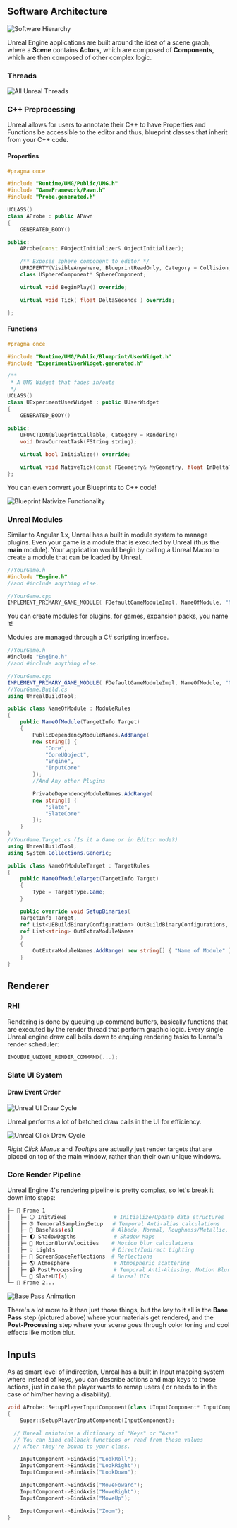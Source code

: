 ## Software Architecture

![Software Hierarchy](assets/object-hierarchy.png)

Unreal Engine applications are built around the idea of a scene graph, where a **Scene** contains **Actors**, which are composed of **Components**, which are then composed of other complex logic. 

### Threads

![All Unreal Threads](assets/threads.gif)

### C++ Preprocessing

Unreal allows for users to annotate their C++ to have Properties and Functions be accessible to the editor and thus, blueprint classes that inherit from your C++ code.

#### Properties

```cpp
#pragma once

#include "Runtime/UMG/Public/UMG.h"
#include "GameFramework/Pawn.h"
#include "Probe.generated.h"

UCLASS()
class AProbe : public APawn
{
	GENERATED_BODY()

public:
	AProbe(const FObjectInitializer& ObjectInitializer);

	/** Exposes sphere component to editor */
	UPROPERTY(VisibleAnywhere, BlueprintReadOnly, Category = Collision, meta = (AllowPrivateAccess = "true"))
	class USphereComponent* SphereComponent;

	virtual void BeginPlay() override;

	virtual void Tick( float DeltaSeconds ) override;

};
```

#### Functions

```cpp
#pragma once

#include "Runtime/UMG/Public/Blueprint/UserWidget.h"
#include "ExperimentUserWidget.generated.h"

/**
 * A UMG Widget that fades in/outs
 */
UCLASS()
class UExperimentUserWidget : public UUserWidget
{
	GENERATED_BODY()
	
public: 
	UFUNCTION(BlueprintCallable, Category = Rendering)
	void DrawCurrentTask(FString string);

	virtual bool Initialize() override;

	virtual void NativeTick(const FGeometry& MyGeometry, float InDeltaTime) override;
};
```

You can even convert your Blueprints to C++ code!

![Blueprint Nativize Functionality](assets/unreal-nativize.gif)

### Unreal Modules

Similar to Angular 1.x, Unreal has a built in module system to manage plugins. Even your game is a module that is executed by Unreal (thus the **main** module). Your application would begin by calling a Unreal Macro to create a module that can be loaded by Unreal.

```cpp
//YourGame.h
#include "Engine.h"
//and #include anything else.

//YourGame.cpp
IMPLEMENT_PRIMARY_GAME_MODULE( FDefaultGameModuleImpl, NameOfModule, "Name of Module" );
```

You can create modules for plugins, for games, expansion packs, you name it!

Modules are managed through a C# scripting interface.

```cs
//YourGame.h
#include "Engine.h"
//and #include anything else.

//YourGame.cpp
IMPLEMENT_PRIMARY_GAME_MODULE( FDefaultGameModuleImpl, NameOfModule, "Name of Module" );
//YourGame.Build.cs
using UnrealBuildTool;

public class NameOfModule : ModuleRules
{
    public NameOfModule(TargetInfo Target)
    {
        PublicDependencyModuleNames.AddRange(
        new string[] {
            "Core",
            "CoreUObject",
            "Engine",
            "InputCore"
        });
        //And Any other Plugins

        PrivateDependencyModuleNames.AddRange(
        new string[] {
            "Slate",
            "SlateCore"
        });
    }
}
//YourGame.Target.cs (Is it a Game or in Editor mode?)
using UnrealBuildTool;
using System.Collections.Generic;

public class NameOfModuleTarget : TargetRules
{
    public NameOfModuleTarget(TargetInfo Target)
    {
        Type = TargetType.Game;
    }

    public override void SetupBinaries(
    TargetInfo Target,
    ref List<UEBuildBinaryConfiguration> OutBuildBinaryConfigurations,
    ref List<string> OutExtraModuleNames
    )
    {
        OutExtraModuleNames.AddRange( new string[] { "Name of Module" } );
    }
}
```

## Renderer

### RHI

Rendering is done by queuing up command buffers, basically functions that are executed by the render thread that perform graphic logic. Every single Unreal engine draw call boils down to enquing rendering tasks to Unreal's render scheduler:

```cpp
ENQUEUE_UNIQUE_RENDER_COMMAND(...);
```

### Slate UI System

#### Draw Event Order

![Unreal UI Draw Cycle](assets/window-ui.gif)

Unreal performs a lot of batched draw calls in the UI for efficiency. 

![Unreal Click Draw Cycle](assets/rightclick-ui.gif)

*Right Click Menus* and *Tooltips* are actually just render targets that are placed on top of the main window, rather than their own unique windows.

### Core Render Pipeline

Unreal Engine 4's rendering pipeline is pretty complex, so let's break it down into steps:

```bash
├─ 🚩 Frame 1 
│   ├─ ⚪ InitViews               # Initialize/Update data structures
│   ├─ ⏰ TemporalSamplingSetup   # Temporal Anti-alias calculations
│   ├─ 🔲 BasePass(es)            # Albedo, Normal, Roughness/Metallic, Depth
│   ├─ 🌓 ShadowDepths            # Shadow Maps
│   ├─ 💨 MotionBlurVelocities    # Motion blur calculations
│   ├─ 💡 Lights                  # Direct/Indirect Lighting
│   ├─ 🔎 ScreenSpaceReflections  # Reflections
│   ├─ 🌎 Atmosphere              # Atmospheric scattering
│   ├─ 📹 PostProcessing          # Temporal Anti-Aliasing, Motion Blur, Bloom, etc.
│   └─ 🎦 SlateUI(s)              # Unreal UIs
└─ 🚩 Frame 2...
```

![Base Pass Animation](assets/base-render-pass.gif)

There's a lot more to it than just those things, but the key to it all is the **Base Pass** step (pictured above) where your materials get rendered, and the **Post-Processing** step where your scene goes through color toning and cool effects like motion blur. 

## Inputs

As as smart level of indirection, Unreal has a built in Input mapping system where instead of keys, you can describe actions and map keys to those actions, just in case the player wants to remap users ( or needs to in the case of him/her having a disability).

```cpp
void AProbe::SetupPlayerInputComponent(class UInputComponent* InputComponent)
{
	Super::SetupPlayerInputComponent(InputComponent);

  // Unreal maintains a dictionary of "Keys" or "Axes"
  // You can bind callback functions or read from these values
  // After they're bound to your class.

	InputComponent->BindAxis("LookRoll");
	InputComponent->BindAxis("LookRight");
	InputComponent->BindAxis("LookDown");

	InputComponent->BindAxis("MoveFoward");
	InputComponent->BindAxis("MoveRight");
	InputComponent->BindAxis("MoveUp");

	InputComponent->BindAxis("Zoom");
}
```